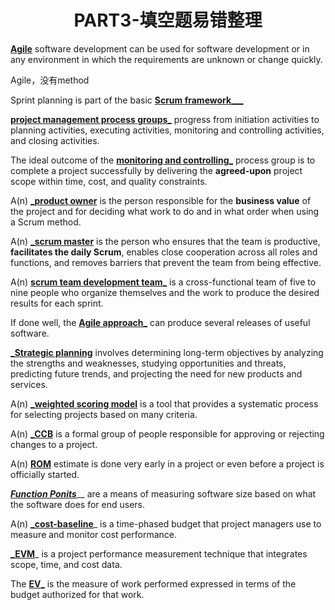 # <center>PART3-填空题易错整理</center>

<u>**Agile**</u> software development can be used for software development or in any environment in which the requirements are unknown or change quickly.

Agile，没有method

Sprint planning is part of the basic <u>**Scrum framework_**__</u>

<u>__project management process groups___</u> progress from initiation activities to planning activities, executing activities, monitoring and controlling activities, and closing activities.

The ideal outcome of the <u>__monitoring and controlling___</u> process group is to complete a project successfully by delivering the **agreed-upon** project scope within time, cost, and quality constraints.

A(n) <u>___product owner__</u> is the person responsible for the **business value** of the project and for deciding what work to do and in what order when using a Scrum method.

A(n) <u>**_scrum master**</u> is the person who ensures that the team is productive, **facilitates the daily Scrum**, enables close cooperation across all roles and functions, and removes barriers that prevent the team from being effective.

A(n) <u>__scrum team development team___</u> is a cross-functional team of five to nine people who organize themselves and the work to produce the desired results for each sprint.

If done well, the **<u>Agile approach_</u>** can produce several releases of useful software.

<u>**_Strategic planning**</u> involves determining long-term objectives by analyzing the strengths and weaknesses, studying opportunities and threats, predicting future trends, and projecting the need for new products and services.

A(n) <u>**_weighted scoring model**</u> is a tool that provides a systematic process for selecting projects based on many criteria.

A(n) **<u>_CCB</u>** is a formal group of people responsible for approving or rejecting changes to a project.

A(n) **<u>ROM</u>** estimate is done very early in a project or even before a project is officially started.

___<u>Function Ponits</u>_____ are a means of measuring software size based on what the software does for end users.

A(n) **<u>_cost-baseline</u>**_ is a time-phased budget that project managers use to measure and monitor cost performance.

**<u>_EVM</u>**_ is a project performance measurement technique that integrates scope, time, and cost data.

The <u>__EV___</u> is the measure of work performed expressed in terms of the budget authorized for that work.
